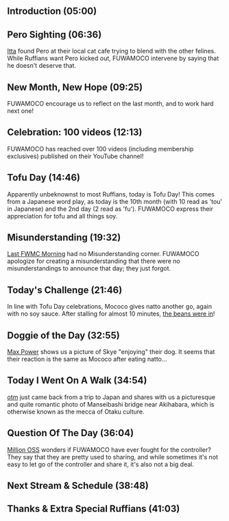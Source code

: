 ## Introduction (05:00)

## Pero Sighting (06:36)

[Itta](https://twitter.com/Itta12065/status/1707447872021790981) found Pero at their local cat cafe trying to blend with the other felines. While Ruffians want Pero kicked out, FUWAMOCO intervene by saying that he doesn't deserve that.

## New Month, New Hope (09:25)

FUWAMOCO encourage us to reflect on the last month, and to work hard next one!

## Celebration: 100 videos (12:13)

FUWAMOCO has reached over 100 videos (including membership exclusives) published on their YouTube channel!

## Tofu Day (14:46)

Apparently unbeknownst to most Ruffians, today is Tofu Day! This comes from a Japanese word play, as today is the 10th month (with 10 read as 'tou' in Japanese) and the 2nd day (2 read as 'fu'). FUWAMOCO express their appreciation for tofu and all things soy.

## Misunderstanding (19:32)

[Last FWMC Morning](https://youtu.be/A844xQnE97A) had no Misunderstanding corner. FUWAMOCO apologize for creating a misunderstanding that there were no misunderstandings to announce that day; they just forgot.

## Today's Challenge (21:46)

In line with Tofu Day celebrations, Mococo gives natto another go, again with no soy sauce. After stalling for almost 10 minutes, [the beans were in](https://youtu.be/PkKdHUz89jY?t=1870)!

## Doggie of the Day (32:55)

[Max Power](https://twitter.com/MaxPowe65865644/status/1707163920425705773) shows us a picture of Skye "enjoying" their dog. It seems that their reaction is the same as Mococo after eating natto...

## Today I Went On A Walk (34:54)

[otm](https://twitter.com/otm_ch_/status/1707413401948114989) just came back from a trip to Japan and shares with us a picturesque and quite romantic photo of Manseibashi bridge near Akihabara, which is otherwise known as the mecca of Otaku culture.

## Question Of The Day (36:04)

[Million OSS](https://twitter.com/MillionOss/status/1707624052406546845) wonders if FUWAMOCO have ever fought for the controller? They say that they are pretty used to sharing, and while sometimes it's not easy to let go of the controller and share it, it's also not a big deal.

## Next Stream & Schedule (38:48)

## Thanks & Extra Special Ruffians (41:03)
